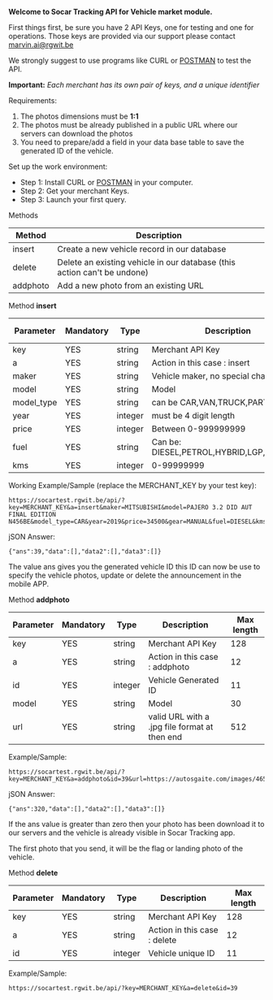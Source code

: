 **Welcome to Socar Tracking API for Vehicle market module.**

First things first, be sure you have 2 API Keys, one for testing and one for operations.
Those keys are provided via our support please contact marvin.ai@rgwit.be 

We strongly suggest to use programs like CURL or [POSTMAN](https://www.getpostman.com/) to test the API.

**Important:** *Each merchant has its own pair of keys, and a unique identifier*

Requirements: 

 1. The photos dimensions must be **1:1**
 2. The photos must be already published in a public URL where our servers can download the photos
 3. You need to prepare/add a field in your data base table to save the generated ID of the vehicle.

Set up the work environment:

 - Step 1: Install CURL or [POSTMAN](https://www.getpostman.com/) in your computer.
 - Step 2: Get your merchant Keys.
 - Step 3: Launch your first query.

Methods

|Method|Description  |
|--|--|
|insert|Create a new vehicle record in our database  |
|delete|Delete an existing vehicle in our database (this action can't be undone) |
|addphoto|Add a new photo from an existing URL  |

Method **insert**

    
|Parameter|Mandatory  |Type | Description|Max length
|--|--|--|--|--|
|key|YES  |string|Merchant API Key|128
|a|YES  |string|Action in this case : insert|12
|maker|YES  |string|Vehicle maker, no special characters|30
|model|YES  |string|Model|30
|model_type|YES|string|can be CAR,VAN,TRUCK,PARTS|10
|year|YES|integer|must be 4 digit length|4
|price|YES|integer|Between 0-999999999|11
|fuel|YES|string|Can be: DIESEL,PETROL,HYBRID,LGP,ELECTRIC|12
|kms|YES|integer|0-99999999|12

Working Example/Sample (replace the MERCHANT_KEY by your test key):

    https://socartest.rgwit.be/api/?key=MERCHANT_KEY&a=insert&maker=MITSUBISHI&model=PAJERO 3.2 DID AUT FINAL EDITION N456BE&model_type=CAR&year=2019&price=34500&gear=MANUAL&fuel=DIESEL&kms=3

jSON Answer: 

    {"ans":39,"data":[],"data2":[],"data3":[]}
The value ans gives you the generated vehicle ID this ID can now be use to specify the vehicle photos, update or delete the announcement in the mobile APP.

Method **addphoto**

|Parameter|Mandatory  |Type | Description|Max length
|--|--|--|--|--|
|key|YES  |string|Merchant API Key|128
|a|YES  |string|Action in this case : addphoto|12
|id|YES  |integer|Vehicle Generated ID|11
|model|YES  |string|Model|30
|url|YES|string|valid URL with a .jpg file format at then end|512

Example/Sample:

    https://socartest.rgwit.be/api/?key=MERCHANT_KEY&a=addphoto&id=39&url=https://autosgaite.com/images/465/3899_50.jpg

jSON Answer: 

    {"ans":320,"data":[],"data2":[],"data3":[]}
If the ans value is greater than zero then your photo has been download it to our servers and the vehicle is already visible in Socar Tracking app.

The first photo that you send, it will be the flag or landing photo of the vehicle.

Method **delete**

|Parameter|Mandatory  |Type | Description|Max length
|--|--|--|--|--|
|key|YES  |string|Merchant API Key|128
|a|YES  |string|Action in this case : delete|12
|id|YES  |integer|Vehicle unique ID|11

Example/Sample:

    https://socartest.rgwit.be/api/?key=MERCHANT_KEY&a=delete&id=39
